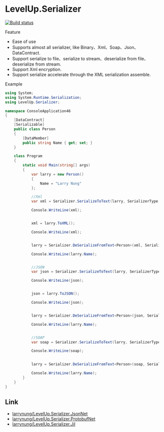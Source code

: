 # LevelUp.Serializer
[![Build status](https://ci.appveyor.com/api/projects/status/cssaqqa7sqlmbah0?svg=true)](https://ci.appveyor.com/project/larrynung/levelup-serializer)

Feature
* Ease of use
* Supports almost all serializer, like Binary、Xml、Soap、Json、DataContract.
* Support serialize to file、serialize to stream、deserialize from file、deserialize from stream.
* Support Xml encryption.
* Support serialize accelerate through the XML serialization assemble.
 

Example
```C#
using System;
using System.Runtime.Serialization;
using LevelUp.Serializer;

namespace ConsoleApplication46
{
    [DataContract]
    [Serializable]
    public class Person
    {
        [DataMember]
        public string Name { get; set; }
    }

    class Program
    {
        static void Main(string[] args)
        {
            var larry = new Person()
            {
                Name = "Larry Nung"
            };

            //Xml
            var xml = Serializer.SerializeToText(larry, SerializerType.Xml);

            Console.WriteLine(xml);


            xml = larry.ToXML();

            Console.WriteLine(xml);


            larry = Serializer.DeSerializeFromText<Person>(xml, SerializerType.Xml);

            Console.WriteLine(larry.Name);


            //JSON
            var json = Serializer.SerializeToText(larry, SerializerType.Json);

            Console.WriteLine(json);


            json = larry.ToJSON();

            Console.WriteLine(json);


            larry = Serializer.DeSerializeFromText<Person>(json, SerializerType.Json);

            Console.WriteLine(larry.Name);


            //SOAP
            var soap = Serializer.SerializeToText(larry, SerializerType.Soap);

            Console.WriteLine(soap);

            
            larry = Serializer.DeSerializeFromText<Person>(soap, SerializerType.Soap);

            Console.WriteLine(larry.Name);
        }
    }
}
```

Link
----
* [larrynung/LevelUp.Serializer.JsonNet](https://github.com/larrynung/LevelUp.Serializer.JsonNet)
* [larrynung/LevelUp.Serializer.ProtobufNet](https://github.com/larrynung/LevelUp.Serializer.ProtobufNet)
* [larrynung/LevelUp.Serializer.Jil](https://github.com/larrynung/LevelUp.Serializer.Jil)
